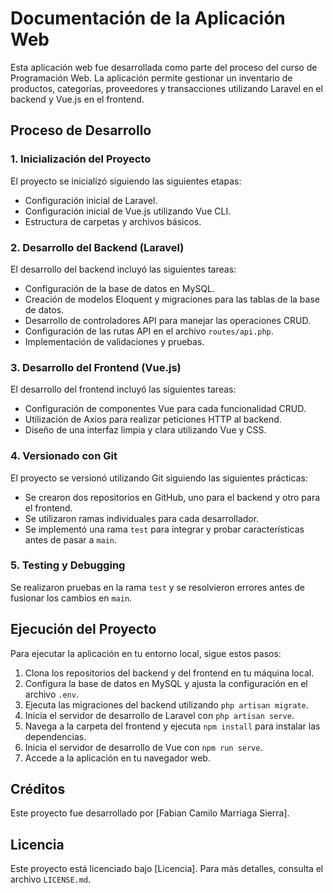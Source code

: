 # Documentación de la Aplicación Web

Esta aplicación web fue desarrollada como parte del proceso del curso de Programación Web. La aplicación permite gestionar un inventario de productos, categorías, proveedores y transacciones utilizando Laravel en el backend y Vue.js en el frontend.

## Proceso de Desarrollo

### 1. Inicialización del Proyecto

El proyecto se inicializó siguiendo las siguientes etapas:

- Configuración inicial de Laravel.
- Configuración inicial de Vue.js utilizando Vue CLI.
- Estructura de carpetas y archivos básicos.

### 2. Desarrollo del Backend (Laravel)

El desarrollo del backend incluyó las siguientes tareas:

- Configuración de la base de datos en MySQL.
- Creación de modelos Eloquent y migraciones para las tablas de la base de datos.
- Desarrollo de controladores API para manejar las operaciones CRUD.
- Configuración de las rutas API en el archivo `routes/api.php`.
- Implementación de validaciones y pruebas.

### 3. Desarrollo del Frontend (Vue.js)

El desarrollo del frontend incluyó las siguientes tareas:

- Configuración de componentes Vue para cada funcionalidad CRUD.
- Utilización de Axios para realizar peticiones HTTP al backend.
- Diseño de una interfaz limpia y clara utilizando Vue y CSS.

### 4. Versionado con Git

El proyecto se versionó utilizando Git siguiendo las siguientes prácticas:

- Se crearon dos repositorios en GitHub, uno para el backend y otro para el frontend.
- Se utilizaron ramas individuales para cada desarrollador.
- Se implementó una rama `test` para integrar y probar características antes de pasar a `main`.

### 5. Testing y Debugging

Se realizaron pruebas en la rama `test` y se resolvieron errores antes de fusionar los cambios en `main`.

## Ejecución del Proyecto

Para ejecutar la aplicación en tu entorno local, sigue estos pasos:

1. Clona los repositorios del backend y del frontend en tu máquina local.
2. Configura la base de datos en MySQL y ajusta la configuración en el archivo `.env`.
3. Ejecuta las migraciones del backend utilizando `php artisan migrate`.
4. Inicia el servidor de desarrollo de Laravel con `php artisan serve`.
5. Navega a la carpeta del frontend y ejecuta `npm install` para instalar las dependencias.
6. Inicia el servidor de desarrollo de Vue con `npm run serve`.
7. Accede a la aplicación en tu navegador web.

## Créditos

Este proyecto fue desarrollado por [Fabian Camilo Marriaga Sierra].

## Licencia

Este proyecto está licenciado bajo [Licencia]. Para más detalles, consulta el archivo `LICENSE.md`.
